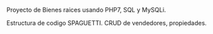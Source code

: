 Proyecto de Bienes raices usando PHP7, SQL y MySQLi.

Estructura de codigo SPAGUETTI. CRUD de vendedores, propiedades. 